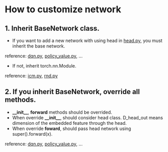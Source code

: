 # How to customize network 

## 1. Inherit BaseNetwork class.
- If you want to add a new network with using head in [head.py](./head.py), you must inherit the base network.

reference: [dqn.py](./dqn.py), [policy_value.py](./policy_value.py), ...

- If not, inherit torch.nn.Module.

reference: [icm.py](./icm.py), [rnd.py](./rnd.py)

## 2. If you inherit BaseNetwork, override all methods.
- __\_\_init\_\___, __forward__  methods should be overrided.
- When override __\_\_init\_\___, should consider head class. D_head_out means dimension of the embedded feature through the head.
- When override __foward__, should pass head network using super().forward(x).

reference: [dqn.py](./dqn.py), [policy_value.py](./policy_value.py), ...

